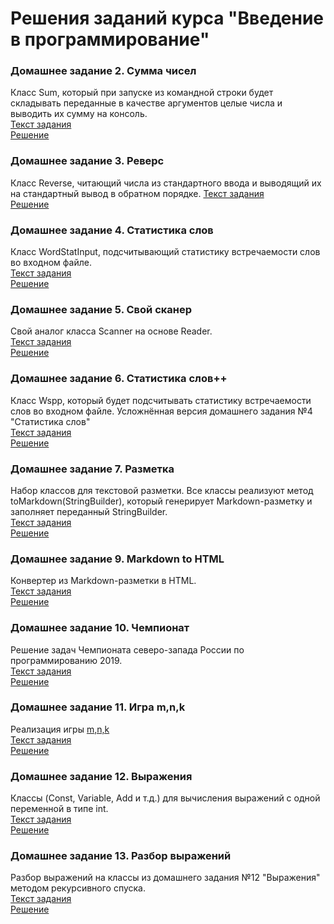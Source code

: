 # Решения заданий курса "Введение в программирование"
### Домашнее задание 2. Сумма чисел
Класс Sum, который при запуске из командной строки будет складывать переданные в качестве аргументов целые числа и выводить их сумму на консоль.  
[Текст задания](https://www.kgeorgiy.info//courses/prog-intro/homeworks.html#sum)  
[Решение](/prog-intro/java-solutions/sum/)
### Домашнее задание 3. Реверс
Класс Reverse, читающий числа из стандартного ввода и выводящий их на стандартный вывод в обратном порядке. 
[Текст задания](https://www.kgeorgiy.info//courses/prog-intro/homeworks.html#reverse)    
[Решение](/prog-intro/java-solutions/reverse/) 
### Домашнее задание 4. Статистика слов
Класс WordStatInput, подсчитывающий статистику встречаемости слов во входном файле.    
[Текст задания](https://www.kgeorgiy.info//courses/prog-intro/homeworks.html#wordstat)  
[Решение](/prog-intro/java-solutions/wordstat/) 
### Домашнее задание 5. Свой сканер
Cвой аналог класса Scanner на основе Reader.  
[Текст задания](https://www.kgeorgiy.info//courses/prog-intro/homeworks.html#scanner)  
[Решение](/prog-intro/java-solutions/customScanner/) 
### Домашнее задание 6. Статистика слов++
Класс Wspp, который будет подсчитывать статистику встречаемости слов во входном файле. Усложнённая версия домашнего задания №4 "Статистика слов"  
[Текст задания](https://www.kgeorgiy.info//courses/prog-intro/homeworks.html#wspp)  
[Решение](/prog-intro/java-solutions/wspp/) 
### Домашнее задание 7. Разметка
Набор классов для текстовой разметки. Все классы реализуют метод toMarkdown(StringBuilder), который генерирует Markdown-разметку и заполняет переданный StringBuilder.  
[Текст задания](https://www.kgeorgiy.info//courses/prog-intro/homeworks.html#markup)  
[Решение](/prog-intro/java-solutions/markup/) 
### Домашнее задание 9. Markdown to HTML
Конвертер из Markdown-разметки в HTML.  
[Текст задания](https://www.kgeorgiy.info//courses/prog-intro/homeworks.html#md2html)  
[Решение](/prog-intro/java-solutions/md2html/) 
### Домашнее задание 10. Чемпионат
Решение задач Чемпионата северо-запада России по программированию 2019.  
[Текст задания](https://nerc.itmo.ru/archive/2019/northern/nwrrc-2019-statements.pdf)  
[Решение](/prog-intro/qf-solutions/) 
### Домашнее задание 11. Игра m,n,k
Реализация игры [m,n,k](https://en.wikipedia.org/wiki/M,n,k-game)  
[Текст задания](https://www.kgeorgiy.info//courses/prog-intro/homeworks.html#game)  
[Решение](/prog-intro/java-solutions/game/) 
### Домашнее задание 12. Выражения
Классы (Const, Variable, Add и т.д.) для вычисления выражений с одной переменной в типе int.  
[Текст задания](https://www.kgeorgiy.info//courses/prog-intro/homeworks.html#expessions)  
[Решение](/prog-intro/java-solutions/expression/) 
### Домашнее задание 13. Разбор выражений
Разбор выражений на классы из домашнего задания №12 "Выражения" методом рекурсивного спуска.  
[Текст задания](https://www.kgeorgiy.info//courses/prog-intro/homeworks.html#expressions-parsing)  
[Решение](/prog-intro/java-solutions/expression/parser/) 


